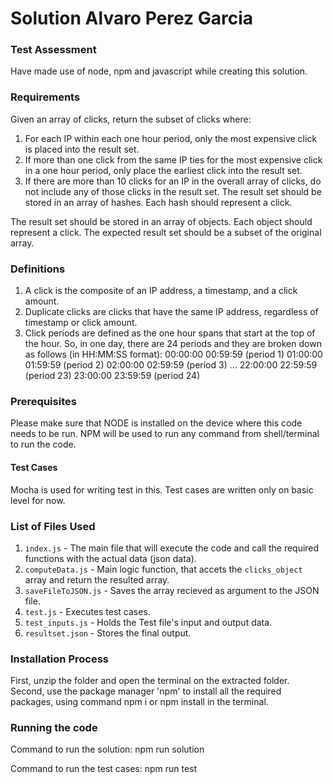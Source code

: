 # Solution Alvaro Perez Garcia
### Test Assessment

Have made use of node, npm and javascript while creating this solution.

### Requirements
Given an array of clicks, return the subset of clicks where:

1. For each IP within each one hour period, only the most expensive click is placed into the result set.
2. If more than one click from the same IP ties for the most expensive click in a one hour period, only place the earliest click into the result set.
3. If there are more than 10 clicks for an IP in the overall array of clicks, do not include any of those clicks in the result set. The result set should be stored in an array of hashes. Each hash should represent a click.

The result set should be stored in an array of objects. Each object should represent a click. The
expected result set should be a subset of the original array.

### Definitions
1. A click is the composite of an IP address, a timestamp, and a click amount.
2. Duplicate clicks are clicks that have the same IP address, regardless of timestamp or
click amount.
3. Click periods are defined as the one hour spans that start at the top of the hour. So, in
one day, there are 24 periods and they are broken down as follows (in HH:MM:SS
format):
00:00:00 00:59:59 (period 1)
01:00:00 01:59:59 (period 2)
02:00:00 02:59:59 (period 3)
...
22:00:00 22:59:59 (period 23)
23:00:00 23:59:59 (period 24)

### Prerequisites
Please make sure that NODE is installed on the device where this code needs to be run. NPM will be used to run any command from shell/terminal to run the code.

#### Test Cases
Mocha is used for writing test in this. Test cases are written only on basic level for now.

### List of Files Used

 1. `index.js` - The main file that will execute the code and call the required functions with the actual data (json data).
 2. `computeData.js` - Main logic function, that accets the `clicks_object` array and return the resulted array.
 3. `saveFileToJSON.js` - Saves the array recieved as argument to the JSON file.
 4. `test.js` - Executes test cases.
 5. `test_inputs.js` - Holds the Test file's input and output data.
 6. `resultset.json` - Stores the final output.

 ### Installation Process

 First, unzip the folder and open the terminal on the extracted folder.
 Second, use the package manager 'npm' to install all the required packages, using command npm i or npm install in the terminal.

 ### Running the code
 Command to run the solution:
    npm run solution

 Command to run the test cases:
    npm run test
